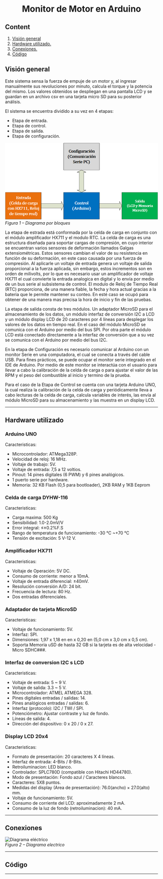 # <div style="text-align:center">**Monitor de Motor en Arduino**

## Content

1. [Visión general](#Overview)
2. [Hardware utilizado.](#Hardware)
3. [Conexiones.](#Conections)
4. [Código](#Code)


## **Visión general** <a name="Overview"></a>

Este sistema sensa la fuerza de empuje de un motor y, al ingresar manualmente sus revoluciones por minuto, calcula el torque y la potencia del mismo. Los valores obtenidos se despliegan en una pantalla LCD y se guardan en un archivo csv en una tarjeta micro SD para su posterior análisis.

El sistema se encuentra dividido a su vez en 4 etapas:
- Etapa de entrada.
- Etapa de control.
- Etapa de salida.
- Etapa de configuración.

![Diagrama bloques](Diagramas/DiagramaBloques.png "Diagrama bloques")  
*Figura 1 – Diagrama por bloques*

La etapa de estrada está conformada por la celda de carga en conjunto con el módulo amplificador HX711 y el modulo RTC. 
La celda de carga es una estructura diseñada para soportar cargas de compresión, en cuyo interior se encuentran varios sensores de deformación llamados Galgas extensiométricas. Estos sensores cambian el valor de su resistencia en función de su deformación, en este caso causada por una fuerza de compresión. Al aplicarle un voltaje de entrada genera un voltaje de salida proporcional a la fuerza aplicada, sin embargo, estos incrementos son en orden de milivolts, por lo que es necesario usar un amplificador de voltaje HX711 el cual convierte la entrada analogica en digital y lo envía por medio de un bus serie al subsistema de control.
El modulo de Reloj de Tiempo Real (RTC) proporciona, de una manera fiable, la fecha y hora actual gracias a la bateria que le permite mantener su conteo. En esté caso se ocupó para obtener de una manera mas precisa la hora de inicio y fin de las pruebas.

La etapa de salida consta de tres módulos. Un adaptador MicroSD para el almacenamiento de los datos, un módulo interfaz de conversión I2C a LCD y un módulo display LCD de 20 caracteres por 4 líneas para desplegar los valores de los datos en tiempo real. En el caso del módulo MicroSD se comunica con el Arduino por medio del bus SPI. Por otra parte el módulo LCD está conectado directamente a la interfaz de conversión que a su vez se comunica con el Arduino por medio del bus I2C.

En la etapa de Configuración es necesario comunicar al Arduino con un monitor Serie en una computadora, el cual se conecta a través del cable USB. Para fines prácticos, se puede ocupar el monitor serie integrado en el IDE de Arduino. Por medio de este monitor se interactúa con el usuario para llevar a cabo la calibración de la celda de carga o para ajustar el valor de las RPM y el peso del combustible al inicio y termino de la prueba.

Para el caso de la Etapa de Control se cuenta con una tarjeta Arduino UNO, la cual realiza la calibración de la celda de carga y periódicamente lleva a cabo lecturas de la celda de carga, calcula variables de interés, las envía al módulo MicroSD para su almacenamiento y las muestra en un display LCD.



- - -
## **Hardware utilizado** <a name="Hardware"></a>

### **Arduino UNO**
Caracteristicas:
- Microcontrolador: ATMega328P.
- Velocidad de reloj: 16 MHz.
- Voltaje de trabajo: 5V.
- Voltaje de entrada: 7,5 a 12 voltios.
- Pinout: 14 pines digitales (6 PWM)  y 6 pines analógicos.
- 1 puerto serie por hardware.
- Memoria: 32 KB Flash (0,5 para bootloader), 2KB RAM y 1KB Eeprom

### **Celda de carga DYHW-116**
Caracteristicas:
- Carga maxima: 500 Kg
- Sensibilidad: 1.0-2.0mV/V
- Error integral: ≤±0.2%F.S
- Rango de temperatura de funcionamiento: -30 ℃ ~+70 ℃
- Tensión de excitación: 5 V-12 V.

### **Amplificador HX711**
Caracteristicas:
- Voltaje de Operación: 5V DC.
- Consumo de corriente: menor a 10mA.
- Voltaje de entrada diferencial: ±40mV.
- Resolución conversión A/D: 24 bit.
- Frecuencia de lectura: 80 Hz.
- Dos entradas diferenciales.

### **Adaptador de tarjeta MicroSD**
Caracteristicas:
- Voltaje de funcionamiento: 5V.
- Interfaz: SPI.
- Dimensiones: 1,97 x 1,18 en en x 0,20 en (5,0 cm x 3,0 cm x 0,5 cm).
- Soporta Memoria uSD de hasta 32 GB si la tarjeta es de alta velocidad - Micro SDHC###.

### **Interfaz de conversion I2C s LCD**
Caracteristicas:
- Voltaje de entrada: 5 ~ 9 V.
- Voltaje de salida: 3.3 ~ 5 V.
- Microcontrolador: ATMEL ATMEGA 328.
- Pines digitales entradas / salidas: 14.
- Pines analógicos entradas / salidas: 6.
- Interfaz (protocolo): I2C / TWI / SPI.
- Potenciómetro: Ajustar contraste y luz de fondo.
- Líneas de salida: 4.
- Dirección del dispositivo: 0 x 20 / 0 x 27.
### **Display LCD 20x4**
Caracteristicas:
- Formato de presentación: 20 caracteres X 4 líneas.
- Interfaz de entrada: 4-Bits / 8-Bits.
- Retroiluminacion: LED blanco.
- Controlador: SPLC780D (compatible con Hitachi HD44780).
- Modo de presentación: Fondo azul / Caracteres blancos.
- Caracteres: 5X8 puntos.
- Medidas del display (Area de presentación): 76.0(ancho) × 27.0(alto) mm.
- Voltaje de funcionamiento: 5V.
- Consumo de corriente del LCD: aproximadamente 2 mA.
- Consumo de la luz de fondo (retroiluminacion): 40 mA.
- - -
## Conexiones <a name="Conections"></a>
![Diagrama eléctrico](Diagramas/schematic.bmp "Diagrama eléctrico")  
*Figura 2 – Diagrama electrico*
- - -
## Código <a name="Code"></a>
- - -